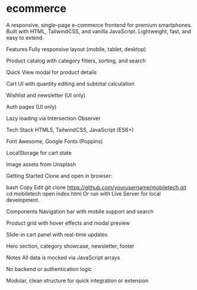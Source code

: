 # ecommerce

A responsive, single-page e-commerce frontend for premium smartphones. Built with HTML, TailwindCSS, and vanilla JavaScript. Lightweight, fast, and easy to extend.

Features
Fully responsive layout (mobile, tablet, desktop)

Product catalog with category filters, sorting, and search

Quick View modal for product details

Cart UI with quantity editing and subtotal calculation

Wishlist and newsletter (UI only)

Auth pages (UI only)

Lazy loading via Intersection Observer

Tech Stack
HTML5, TailwindCSS, JavaScript (ES6+)

Font Awesome, Google Fonts (Poppins)

LocalStorage for cart state

Image assets from Unsplash

Getting Started
Clone and open in browser:

bash
Copy
Edit
git clone https://github.com/yourusername/mobiletech.git
cd mobiletech
open index.html
Or run with Live Server for local development.

Components
Navigation bar with mobile support and search

Product grid with hover effects and modal preview

Slide-in cart panel with real-time updates

Hero section, category showcase, newsletter, footer

Notes
All data is mocked via JavaScript arrays

No backend or authentication logic

Modular, clean structure for quick integration or extension

